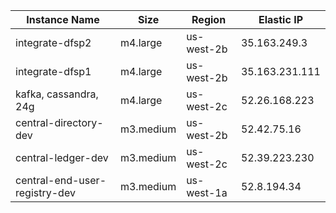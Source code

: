 

| Instance Name | Size | Region | Elastic IP |
| ------------- | ---- | ------ | ---------- |
| integrate-dfsp2 | m4.large | us-west-2b | 35.163.249.3 |
| integrate-dfsp1 | m4.large | us-west-2b | 35.163.231.111 |
| kafka, cassandra, 24g | m4.large | us-west-2c | 52.26.168.223 |
| central-directory-dev | m3.medium | us-west-2b | 52.42.75.16 |
| central-ledger-dev | m3.medium | us-west-2c | 52.39.223.230 |
| central-end-user-registry-dev | m3.medium | us-west-1a | 52.8.194.34 |


